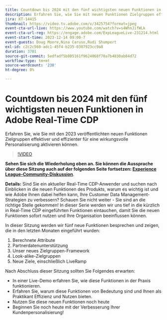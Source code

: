 ```yaml
---
title: Countdown bis 2024 mit den fünf wichtigsten neuen Funktionen in Adobe Real-Time CDP
description: Erfahren Sie, wie Sie mit neuen Funktionen Zielgruppen effektiver und effizienter für eine wirkungsvolle Personalisierung aktivieren können.
jira: KT-14415
thumbnail: https://video.tv.adobe.com/v/3425754?format=jpeg
event-cta-url-live: https://www.youtube.com/watch?v=s4WhnJifWLk
event-cta-url-reg: https://engage.adobe.com/ExpLeagueLive-231214.html
event-start-time: 2023-12-14 09:00-7
event-guests: Doug Moore,Nina Caruso,Rudi Shumpert
exl-id: c2c2c560-adc1-45f4-b235-0307923cc9a8
duration: 3701
source-git-commit: 5edfadf5b805161f9624068f70a7b4830ab84d72
workflow-type: tm+mt
source-wordcount: '238'
ht-degree: 0%

---
```


# Countdown bis 2024 mit den fünf wichtigsten neuen Funktionen in Adobe Real-Time CDP

Erfahren Sie, wie Sie mit den 2023 veröffentlichten neuen Funktionen Zielgruppen effektiver und effizienter für eine wirkungsvolle Personalisierung aktivieren können.

>[!VIDEO](https://video.tv.adobe.com/v/3425754/?quality=12&learn=on)

**Sehen Sie sich die Wiederholung oben an. Sie können die Aussprache über diese Sitzung auch auf der folgenden Seite fortsetzen: [Experience League-Community-Diskussion](https://experienceleaguecommunities.adobe.com/t5/real-time-customer-data-platform/experience-league-live-post-session-discussion-countdown-to-2024/m-p/639558#M14)**.

**Details:**
Sind Sie ein aktueller Real-Time CDP-Anwender und suchen nach Einblicken in die neuen Funktionen des Produkts, warum es wichtig ist und wie Adobe Ihnen dabei helfen kann, Ihre Customer Data Management-Strategien zu verbessern? Schauen Sie nicht weiter - Sie sind an die richtige Stelle gekommen! In dieser Serie werden wir uns tief in die kürzlich in Real-Time CDP eingeführten Funktionen eintauchen, damit Sie die neuen Funktionen sofort nutzen und Ihre Organisation beeinflussen können.

In dieser Sitzung werden wir fünf neue Funktionen besprechen und zeigen, die in den letzten Monaten eingeführt wurden:

1. Berechnete Attribute
2. Partnerdatenunterstützung
3. Unser neues Zielgruppen-Framework
4. Look-alike-Zielgruppen
5. Neue Ziele, einschließlich LiveRamp

Nach Abschluss dieser Sitzung sollten Sie Folgendes erwarten:

* In einer Live-Demo erfahren Sie, wie diese Funktionen in der Praxis funktionieren.
* Erfahren Sie, warum diese Funktionen von Bedeutung sind und Ihnen als Praktikant Effizienz und Nutzen bieten.
* Nutzen Sie diese neuen Funktionen noch heute
* Beginnen Sie noch heute mit der Verbesserung Ihrer Kundenpersonalisierung!
